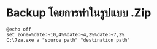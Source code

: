 # Backup โดยการทำในรูปแบบ .Zip
~~~
@echo off
set zone=%date:~10,4%%date:~4,2%%date:~7,2%
C:\7za.exe a "source path" "destination path"
~~~
